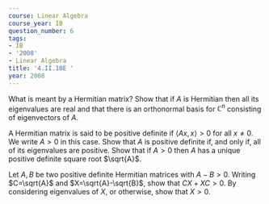 ```yaml
---
course: Linear Algebra
course_year: IB
question_number: 6
tags:
- IB
- '2008'
- Linear Algebra
title: '4.II.10E '
year: 2008
---
```



What is meant by a Hermitian matrix? Show that if $A$ is Hermitian then all its eigenvalues are real and that there is an orthonormal basis for $\mathbb{C}^{n}$ consisting of eigenvectors of $A$.

A Hermitian matrix is said to be positive definite if $\langle A x, x\rangle>0$ for all $x \neq 0$. We write $A>0$ in this case. Show that $A$ is positive definite if, and only if, all of its eigenvalues are positive. Show that if $A>0$ then $A$ has a unique positive definite square root $\sqrt{A}$.

Let $A, B$ be two positive definite Hermitian matrices with $A-B>0$. Writing $C=\sqrt{A}$ and $X=\sqrt{A}-\sqrt{B}$, show that $C X+X C>0$. By considering eigenvalues of $X$, or otherwise, show that $X>0$.